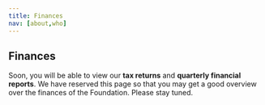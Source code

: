 ```yaml
---
title: Finances
nav: [about,who]
---
```


## Finances ##

Soon, you will be able to view our **tax returns** and **quarterly financial reports**.  We have reserved this page so that you may get a good overview over the finances of the Foundation.  Please stay tuned.
